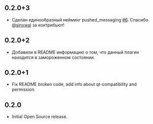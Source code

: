## 0.2.0+3
* Сделан единообразный нейминг pushed_messaging [#6](https://github.com/smmarty/aurora_flutter/pull/6).
Спасибо [@sinxwal](https://github.com/sinxwal) за контрибьют!

## 0.2.0+2
* Добавили в README информацию о том, что данный плагин находится в замороженном состоянии.

## 0.2.0+1

* Fix README broken code, add info about qt-сompatibility and permission.

## 0.2.0

* Initial Open Source release.
